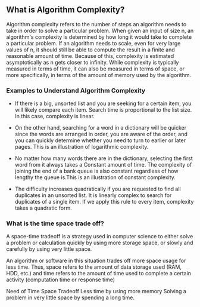 ## What is Algorithm Complexity?

Algorithm complexity refers to the number of steps an algorithm needs to take in order to solve a particular problem. When given an input of size n, an algorithm's complexity is determined by how long it would take to complete a particular problem. If an algorithm needs to scale, even for very large values of n, it should still be able to compute the result in a finite and reasonable amount of time. Because of this, complexity is estimated asymptotically as n gets closer to infinity. While complexity is typically measured in terms of time, it can also be measured in terms of space, or more specifically, in terms of the amount of memory used by the algorithm.

### Examples to Understand Algorithm Complexity

- If there is a big, unsorted list and you are seeking for a certain item, you will likely compare each item. Search time is proportional to the list size. In this case, complexity is linear.

- On the other hand, searching for a word in a dictionary will be quicker since the words are arranged in order, you are aware of the order, and you can quickly determine whether you need to turn to earlier or later pages. This is an illustration of logarithmic complexity.

- No matter how many words there are in the dictionary, selecting the first word from it always takes a Constant amount of time. The complexity of joining the end of a bank queue is also constant regardless of how lengthy the queue is.This is an illustration of constant complexity.

- The difficulty increases quadratically if you are requested to find all duplicates in an unsorted list. It is linearly complex to search for duplicates of a single item. If we apply this rule to every item, complexity takes a quadratic form.

### What is the time space trade off?

A space-time tradeoff is a strategy used in computer science to either solve a problem or calculation quickly by using more storage space, or slowly and carefully by using very little space.

An algorithm or software in this situation trades off more space usage for less time. Thus, space refers to the amount of data storage used (RAM, HDD, etc.) and time refers to the amount of time used to complete a certain activity (computation time or response time)

Need of Time Space Tradeoff
Less time by using more memory
Solving a problem in very little space by spending a long time.
